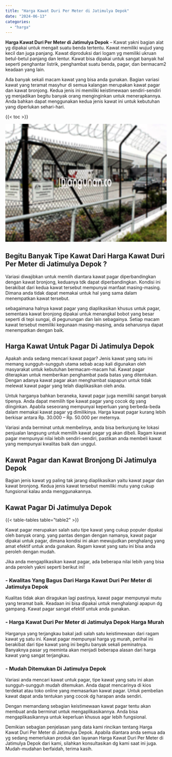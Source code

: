 ```yaml
---
title: "Harga Kawat Duri Per Meter di Jatimulya Depok"
date: "2024-06-13"
categories: 
  - "harga"
---
```


**Harga Kawat Duri Per Meter di Jatimulya Depok** – Kawat yakni bagian alat yg dipakai untuk mengait suatu benda tertentu. Kawat memiliki wujud yang kecil dan juga panjang. Kawat diproduksi dari logam yg memiliki ukruan betul-betul panjang dan lentur. Kawat bisa dipakai untuk sangat banyak hal seperti penghantar listrik, penghambat suatu benda, pagar, dan bermacam2 keadaan yang lain.

Ada banyak sekali macam kawat yang bisa anda gunakan. Bagian variasi kawat yang teramat masyhur di semua kalangan merupakan kawat pagar dan kawat bronjong. Kedua jenis ini memiliki keistimewaan sendiri-sendiri yg menjadikan begitu banyak orang menginginkan untuk menerapkannya. Anda bahkan dapat menggunakan kedua jenis kawat ini untuk kebutuhan yang diperlukan sehari-hari.

{{< toc >}}

![Harga Kawat Duri Per Meter di Jatimulya Depok](/images/jual-kawat-murah04.png)

## Begitu Banyak Tipe Kawat Dari Harga Kawat Duri Per Meter di Jatimulya Depok ?

Variasi diwajibkan untuk memlih diantara kawat pagar diperbandingkan dengan kawat bronjong, keduanya tdk dapat diperbandingkan. Kondisi ini berakibat dari kedua kawat tersebut mempunyai manfaat masing-masing. Dimana anda tidak dapat memakai untuk hal yang sama dalam menempatkan kawat tersebut.

sebagaimana halnya kawat pagar yang diaplikasikan khusus untuk pagar, sementara kawat bronjong dipakai untuk menangkal bobot yang besar seperti di tepi sungai, di pegunungan dan lain sebagainya. Setiap macam kawat tersebut memiliki kegunaan masing-masing, anda seharusnya dapat menempatkan dengan baik.

## Harga Kawat Untuk Pagar Di Jatimulya Depok

Apakah anda sedang mencari kawat pagar? Jenis kawat yang satu ini memang sungguh-sungguh utama sebab acap kali digunakan oleh masyarakat untuk kebutuhan bermacam-macam hal. Kawat pagar diterapkan untuk memberikan penghambat pada batas yang ditentukan. Dengan adanya kawat pagar akan menghambat siapapun untuk tidak melewat kawat pagar yang telah diaplikasikan oleh anda.

Untuk harganya bahkan beraneka, kawat pagar juga memiliki sangat banyak tipenya. Anda dapat memilih tipe kawat pagar yang cocok dg yang diinginkan. Apabila seseorang mempunyai keperluan yang berbeda-beda dalam memakai kawat pagar yg dimilikinya. Harga kawat pagar kurang lebih berkisar antara Rp. 30.000 – Rp. 50.000 per meternya.

Variasi anda berminat untuk membelinya, anda bisa berkunjung ke lokasi penjualan langsung untuk memilih kawat pagar yg akan dibeli. Ragam kawat pagar mempunyai nilai lebih sendiri-sendiri, pastikan anda membeli kawat yang mempunyai kwalitas baik dan unggul.

## Kawat Pagar dan Kawat Bronjong Di Jatimulya Depok

Bagian jenis kawat yg paling tak jarang diaplikasikan yaitu kawat pagar dan kawat bronjong. Kedua jenis kawat tersebut memiliki mutu yang cukup fungsional kalau anda menggunakannya.

## Kawat Pagar Di Jatimulya Depok

{{< table-tables table="table2" >}}

Kawat pagar merupakan salah satu tipe kawat yang cukup populer dipakai oleh banyak orang. yang pantas dengan dengan namanya, kawat pagar dipakai untuk pagar, dimana kondisi ini akan mewujudkan penghalang yang amat efektif untuk anda gunakan. Ragam kawat yang satu ini bisa anda peroleh dengan mudah.

Jika anda mengaplikasikan kawat pagar, ada beberapa nilai lebih yang bisa anda peroleh yakni seperti berikut ini!

### \- Kwalitas Yang Bagus Dari Harga Kawat Duri Per Meter di Jatimulya Depok

Kualitas tidak akan diragukan lagi pastinya, kawat pagar mempunyai mutu yang teramat baik. Keadaan ini bisa dipakai untuk menghalangi apapun dg gampang. Kawat pagar sangat efektif untuk anda gunakan.

### \- Harga Kawat Duri Per Meter di Jatimulya Depok Harga Murah

Harganya yang terjangkau bakal jadi salah satu keistimewaan dari ragam kawat yg satu ini. Kawat pagar mempunyai harga yg murah, perihal ini berakibat dari tipe kawat yang ini begitu banyak sekali peminatnya. Banyaknya pasar yg meminta akan menjadi beberapa alasan dari harga kawat yang sangat terjangkau.

### \- Mudah Ditemukan Di Jatimulya Depok

Variasi anda mencari kawat untuk pagar, tipe kawat yang satu ini akan sungguh-sungguh mudah ditemukan. Anda dapat mencarinya di kios terdekat atau toko online yang memasarkan kawat pagar. Untuk pembelian kawat dapat anda tentukan yang cocok dg harapan anda sendiri.

Dengan memandang sebagian keistimewaan kawat pagar tentu akan membuat anda berminat untuk mengaplikasikannya. Anda bisa mengaplikasikannya untuk keperluan khusus agar lebih fungsional.

Demikian sebagian penjelasan yang data kami rincikan tentang Harga Kawat Duri Per Meter di Jatimulya Depok. Apabila diantara anda semua ada yg sedang memerlukan produk dan layanan Harga Kawat Duri Per Meter di Jatimulya Depok dari kami, silahkan konsultasikan dg kami saat ini juga. Mudah-mudahan berfaidah, terima kasih.

